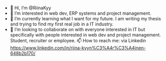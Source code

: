 - 👋 Hi, I’m @RiinaKyy
- 👀 I’m interested in web dev, ERP systems and project management.
- 🌱 I’m currently learning what I want for my future.
I am writing my thesis and trying to find my first real job in a IT industry.
- 💞️ I’m looking to collaborate on with everyone interested in IT 
but specifically with people interested in web dev and project management.
Student, recruiter or employee.
📫 How to reach me: via Linkedin https://www.linkedin.com/in/riina-kyyn%C3%A4r%C3%A4inen-648b2b170/

<!---
RiinaKyy/RiinaKyy is a ✨ special ✨ repository because its `README.md` (this file) appears on your GitHub profile.
You can click the Preview link to take a look at your changes.
--->

